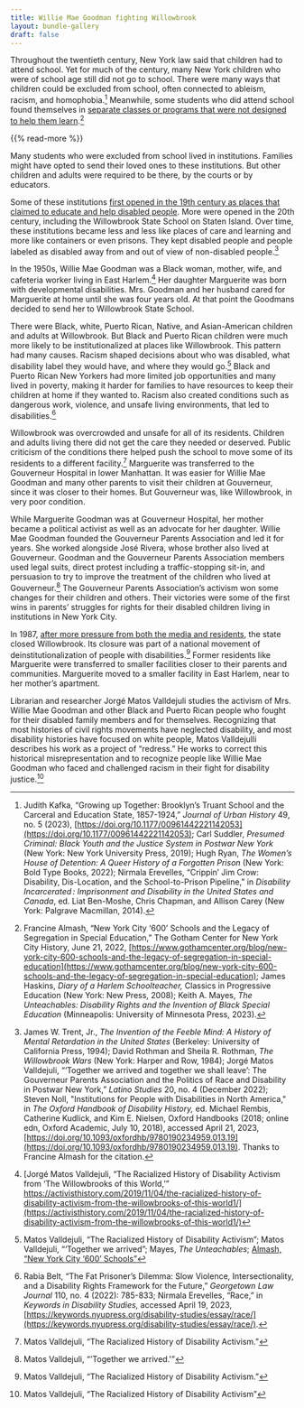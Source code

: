```yaml
---
title: Willie Mae Goodman fighting Willowbrook 
layout: bundle-gallery
draft: false
---
```


Throughout the twentieth century, New York law said that children had to attend school. Yet for much of the century, many New York children who were of school age still did not go to school. There were many ways that children could be excluded from school, often connected to ableism, racism, and homophobia.[^1] Meanwhile, some students who did attend school found themselves in [separate classes or programs that were not designed to help them learn](https://nyccivilrightshistory.org/topics/boycotting-ny-schools/1965-boycott/).[^2]

{{% read-more %}}

Many students who were excluded from school lived in institutions. Families might have opted to send their loved ones to these institutions. But other children and adults were required to be there, by the courts or by educators.

Some of these institutions [first opened in the 19th century as places that claimed to educate and help disabled people](https://nyccivilrightshistory.org/topics/seeking-equity-for-disabled-students/beginnings-of-special-ed/idiot-school-randalls-island/). More were opened in the 20th century, including the Willowbrook State School on Staten Island. Over time, these institutions became less and less like places of care and learning and more like containers or even prisons. They kept disabled people and people labeled as disabled away from and out of view of non-disabled people.[^3]

In the 1950s, Willie Mae Goodman was a Black woman, mother, wife, and cafeteria worker living in East Harlem.[^4] Her daughter Marguerite was born with developmental disabilities. Mrs. Goodman and her husband cared for Marguerite at home until she was four years old. At that point the Goodmans decided to send her to Willowbrook State School.

There were Black, white, Puerto Rican, Native, and Asian-American children and adults at Willowbrook. But Black and Puerto Rican children were much more likely to be institutionalized at places like Willowbrook. This pattern had many causes. Racism shaped decisions about who was disabled, what disability label they would have, and where they would go.[^5] Black and Puerto Rican New Yorkers had more limited job opportunities and many lived in poverty, making it harder for families to have resources to keep their children at home if they wanted to. Racism also created conditions such as dangerous work, violence, and unsafe living environments, that led to disabilities.[^6]

Willowbrook was overcrowded and unsafe for all of its residents. Children and adults living there did not get the care they needed or deserved. Public criticism of the conditions there helped push the school to move some of its residents to a different facility.[^7] Marguerite was transferred to the Gouverneur Hospital in lower Manhattan. It was easier for Willie Mae Goodman and many other parents to visit their children at Gouverneur, since it was closer to their homes. But Gouverneur was, like Willowbrook, in very poor condition.

While Marguerite Goodman was at Gouverneur Hospital, her mother became a political activist as well as an advocate for her daughter. Willie Mae Goodman founded the Gouverneur Parents Association and led it for years. She worked alongside José Rivera, whose brother also lived at Gouverneur. Goodman and the Gouverneur Parents Association members used legal suits, direct protest including a traffic-stopping sit-in, and persuasion to try to improve the treatment of the children who lived at Gouverneur.[^8] The Gouverneur Parents Association’s activism won some changes for their children and others. Their victories were some of the first wins in parents’ struggles for rights for their disabled children living in institutions in New York City.

In 1987, [after more pressure from both the media and residents](https://nyccivilrightshistory.org/topics/seeking-equity-for-disabled-students/parents-movement-deinstitutionalization/bernard-carabello/), the state closed Willowbrook. Its closure was part of a national movement of deinstitutionalization of people with disabilities.[^9] Former residents like Marguerite were transferred to smaller facilities closer to their parents and communities. Marguerite moved to a smaller facility in East Harlem, near to her mother’s apartment.

Librarian and researcher Jorgé Matos Valldejuli studies the activism of Mrs. Willie Mae Goodman and other Black and Puerto Rican people who fought for their disabled family members and for themselves. Recognizing that most histories of civil rights movements have neglected disability, and most disability histories have focused on white people, Matos Valldejulli describes his work as a project of “redress.” He works to correct this historical misrepresentation and to recognize people like Willie Mae Goodman who faced and challenged racism in their fight for disability justice.[^10]

[^1]: Judith Kafka, “Growing up Together: Brooklyn’s Truant School and the Carceral and Education State, 1857-1924,” *Journal of Urban History* 49, no. 5 (2023), [https://doi.org/10.1177/00961442221142053](https://doi.org/10.1177/00961442221142053); Carl Suddler, *Presumed Criminal: Black Youth and the Justice System in Postwar New York* (New York: New York University Press, 2019); Hugh Ryan, *The Women’s House of Detention: A Queer History of a Forgotten Prison* (New York: Bold Type Books, 2022); Nirmala Erevelles, “Crippin’ Jim Crow: Disability, Dis-Location, and the School-to-Prison Pipeline,” in *Disability Incarcerated : Imprisonment and Disability in the United States and Canada*, ed. Liat Ben-Moshe, Chris Chapman, and Allison Carey (New York: Palgrave Macmillan, 2014).

[^2]: Francine Almash, “New York City ‘600’ Schools and the Legacy of Segregation in Special Education,” The Gotham Center for New York City History, June 21, 2022, [https://www.gothamcenter.org/blog/new-york-city-600-schools-and-the-legacy-of-segregation-in-special-education](https://www.gothamcenter.org/blog/new-york-city-600-schools-and-the-legacy-of-segregation-in-special-education); James Haskins, *Diary of a Harlem Schoolteacher,* Classics in Progressive Education (New York: New Press, 2008); Keith A. Mayes, *The Unteachables: Disability Rights and the Invention of Black Special Education* (Minneapolis: University of Minnesota Press, 2023).

[^3]: James W. Trent, Jr., *The Invention of the Feeble Mind: A History of Mental Retardation in the United States* (Berkeley: University of California Press, 1994); David Rothman and Sheila R. Rothman, *The Willowbrook Wars* (New York: Harper and Row, 1984); Jorgé Matos Valldejuli, “‘Together we arrived and together we shall leave’: The Gouverneur Parents Association and the Politics of Race and Disability in Postwar New York,” *Latino Studies* 20, no. 4 (December 2022); Steven Noll, "Institutions for People with Disabilities in North America," in *The Oxford Handbook of Disability History,* ed. Michael Rembis, Catherine Kudlick, and Kim E. Nielsen, Oxford Handbooks (2018; online edn, Oxford Academic, July 10, 2018), accessed April 21, 2023, [https://doi.org/10.1093/oxfordhb/9780190234959.013.19](https://doi.org/10.1093/oxfordhb/9780190234959.013.19). Thanks to Francine Almash for the citation.

[^4]: [Jorgé Matos Valldejuli, “The Racialized History of Disability Activism from ‘The Willowbrooks of this World,’” https://activisthistory.com/2019/11/04/the-racialized-history-of-disability-activism-from-the-willowbrooks-of-this-world1/](https://activisthistory.com/2019/11/04/the-racialized-history-of-disability-activism-from-the-willowbrooks-of-this-world1/)

[^5]: Matos Valldejuli, “The Racialized History of Disability Activism”; Matos Valldejuli, “‘Together we arrived”; Mayes, *The Unteachables*; [Almash, “New York City ‘600’ Schools”](https://www.gothamcenter.org/blog/new-york-city-600-schools-and-the-legacy-of-segregation-in-special-education)

[^6]: Rabia Belt, “The Fat Prisoner’s Dilemma: Slow Violence, Intersectionality, and a Disability Rights Framework for the Future,” *Georgetown Law Journal* 110, no. 4 (2022): 785-833; Nirmala Erevelles, “Race,” in *Keywords in Disability Studies,* accessed April 19, 2023, [https://keywords.nyupress.org/disability-studies/essay/race/](https://keywords.nyupress.org/disability-studies/essay/race/).

[^7]: Matos Valldejuli, “The Racialized History of Disability Activism.”  

[^8]: Matos Valldejuli, “'Together we arrived.'”

[^9]: Matos Valldejuli, “The Racialized History of Disability Activism.”

[^10]: Matos Valldejuli, “The Racialized History of Disability Activism”  
